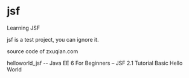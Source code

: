 jsf
===

Learning JSF

jsf is a test project, you can ignore it.


source code of zxuqian.com


helloworld_jsf -- Java EE 6 For Beginners – JSF 2.1 Tutorial Basic Hello World
